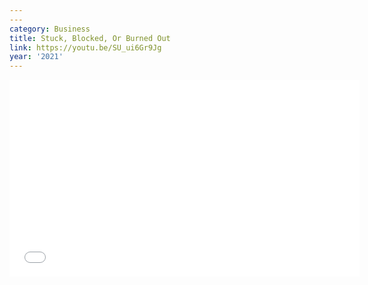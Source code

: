 ```yaml
---
---
category: Business
title: Stuck, Blocked, Or Burned Out
link: https://youtu.be/SU_ui6Gr9Jg
year: '2021'
---
```

<iframe width="560" height="315" src="{{ page.link }}" frameborder="0" allowfullscreen></iframe>

